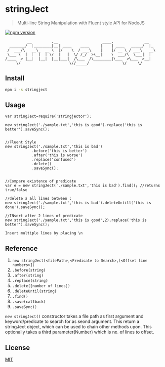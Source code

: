 # stringJect

> Multi-line String Manipulation with Fluent style API for NodeJS

[![npm version](https://badge.fury.io/js/stringjector.svg)](https://badge.fury.io/js/stringjector)

```
          __         .__                    ____.              __   
  _______/  |________|__| ____    ____     |    | ____   _____/  |_ 
 /  ___/\   __\_  __ \  |/    \  / ___\    |    |/ __ \_/ ___\   __\
 \___ \  |  |  |  | \/  |   |  \/ /_/  >\__|    \  ___/\  \___|  |  
/____  > |__|  |__|  |__|___|  /\___  /\________|\___  >\___  >__|  
     \/                      \//_____/               \/     \/      

```




## Install

```bash
npm i -s stringject
```

## Usage

```
var stringJect=require('stringjector');

new stringJect('./sample.txt','this is good').replace('this is better').saveSync();


//Fluent Style
new stringJect('./sample.txt','this is bad')
            .before('this is better')
            .after('this is worse')
            .replace('confused')
            .delete()
            .saveSync();


//Compare existence of predicate
var e = new stringJect('./sample.txt','this is bad').find(); //returns true/false

//delete a all lines between :
new stringJect('./sample.txt','this is bad').deleteUntill('this is done').saveSync(); 

//INsert after 2 lines of predicate
new stringJect('./sample.txt','this is good',2).replace('this is better').saveSync();

Insert multiple lines by placing \n

```

## Reference
1. ``new stringJect(<filePath>,<Predicate to Search>,[<Offset line numbers>])``
2. ``.before(string)``
3. ``.after(string)``
4. ``.replace(string)``
5. ``.delete([number of lines])``
6. ``.deleteUntil(string)``
7. ``.find()``
8. ``.save(callback)``
9. ``.saveSync()``  




``new stringJect()`` constructor takes a file path as first argument and keyword/predicate to search for as seond argument. This return a stringJect object, which can be used to chain other methods upon. This optionally takes a third parameter(Number) which is no. of lines to offset.
 

## License

[MIT](http://vjpr.mit-license.org)

 
